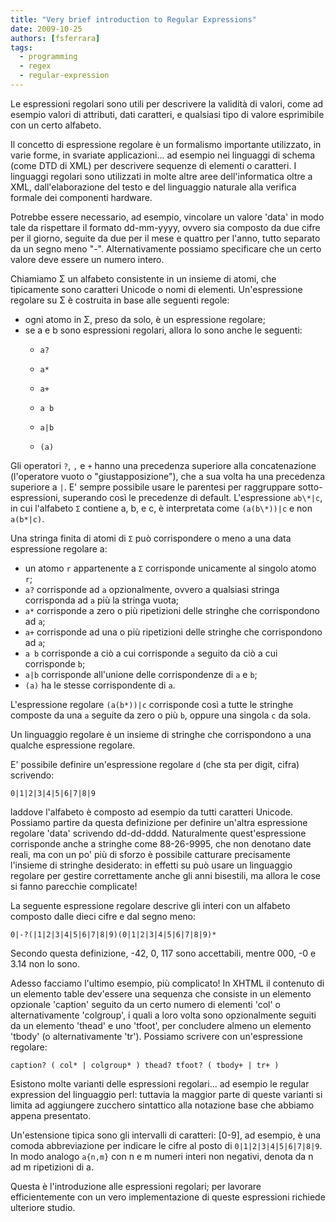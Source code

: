 ```yaml
---
title: "Very brief introduction to Regular Expressions"
date: 2009-10-25
authors: [fsferrara]
tags:
  - programming
  - regex
  - regular-expression
---
```

Le espressioni regolari sono utili per descrivere la validità di valori, come ad esempio valori di attributi, dati caratteri, e qualsiasi tipo di valore esprimibile con un certo alfabeto.

Il concetto di espressione regolare è un formalismo importante utilizzato, in varie forme, in svariate applicazioni... ad esempio nei linguaggi di schema (come DTD di XML) per descrivere sequenze di elementi o caratteri. I linguaggi regolari sono utilizzati in molte altre aree dell'informatica oltre a XML, dall'elaborazione del testo e del linguaggio naturale alla verifica formale dei componenti hardware.

Potrebbe essere necessario, ad esempio, vincolare un valore 'data' in modo tale da rispettare il formato dd-mm-yyyy, ovvero sia composto da due cifre per il giorno, seguite da due per il mese e quattro per l'anno, tutto separato da un segno meno "-". Alternativamente possiamo specificare che un certo valore deve essere un numero intero.

Chiamiamo Σ un alfabeto consistente in un insieme di atomi, che tipicamente sono caratteri Unicode o nomi di elementi. Un'espressione regolare su Σ è costruita in base alle seguenti regole:

<!-- truncate -->

  * ogni atomo in Σ, preso da solo, è un espressione regolare;
  * se a e b sono espressioni regolari, allora lo sono anche le seguenti:
      * `a?`

      * `a*`

      * `a+`

      * `a b`

      * `a|b`

      * `(a)`

Gli operatori `?`, `,` e `+` hanno una precedenza superiore alla concatenazione (l'operatore vuoto o "giustapposizione"), che a sua volta ha una precedenza superiore a `|`. E' sempre possibile usare le parentesi per raggruppare sotto-espressioni, superando così le precedenze di default. L'espressione `ab\*|c`, in cui l'alfabeto `Σ` contiene a, b, e c, è interpretata come `(a(b\*))|c` e non `a(b*|c)`.

Una stringa finita di atomi di `Σ` può corrispondere o meno a una data espressione regolare a:

  * un atomo `r` appartenente a `Σ` corrisponde unicamente al singolo atomo `r`;
  * `a?` corrisponde ad `a` opzionalmente, ovvero a qualsiasi stringa corrisponda ad `a` più la stringa vuota;
  * `a*` corrisponde a zero o più ripetizioni delle stringhe che corrispondono ad `a`;
  * `a+` corrisponde ad una o più ripetizioni delle stringhe che corrispondono ad `a`;
  * `a b` corrisponde a ciò a cui corrisponde `a` seguito da ciò a cui corrisponde `b`;
  * `a|b` corrisponde all'unione delle corrispondenze di `a` e `b`;
  * `(a)` ha le stesse corrispondente di `a`.

L'espressione regolare `(a(b*))|c` corrisponde così a tutte le stringhe composte da una `a` seguite da zero o più `b`, oppure una singola `c` da sola.

Un linguaggio regolare è un insieme di stringhe che corrispondono a una qualche espressione regolare.

E' possibile definire un'espressione regolare `d` (che sta per digit, cifra) scrivendo:

```
0|1|2|3|4|5|6|7|8|9
```

laddove l'alfabeto è composto ad esempio da tutti caratteri Unicode. Possiamo partire da questa definizione per definire un'altra espressione regolare 'data' scrivendo dd-dd-dddd. Naturalmente quest'espressione corrisponde anche a stringhe come 88-26-9995, che non denotano date reali, ma con un po' più di sforzo è possibile catturare precisamente l'insieme di stringhe desiderato: in effetti su può usare un linguaggio regolare per gestire correttamente anche gli anni bisestili, ma allora le cose si fanno parecchie complicate!

La seguente espressione regolare descrive gli interi con un alfabeto composto dalle dieci cifre e dal segno meno:

```
0|-?(|1|2|3|4|5|6|7|8|9)(0|1|2|3|4|5|6|7|8|9)*
```

Secondo questa definizione, -42, 0, 117 sono accettabili, mentre 000, -0 e 3.14 non lo sono.

Adesso facciamo l'ultimo esempio, più complicato! In XHTML il contenuto di un elemento table dev'essere una sequenza che consiste in un elemento opzionale 'caption' seguito da un certo numero di elementi 'col' o alternativamente 'colgroup', i quali a loro volta sono opzionalmente seguiti da un elemento 'thead' e uno 'tfoot', per concludere almeno un elemento 'tbody' (o alternativamente 'tr'). Possiamo scrivere con un'espressione regolare:

```
caption? ( col* | colgroup* ) thead? tfoot? ( tbody+ | tr+ )
```

Esistono molte varianti delle espressioni regolari... ad esempio le regular expression del linguaggio perl: tuttavia la maggior parte di queste varianti si limita ad aggiungere zucchero sintattico alla notazione base che abbiamo appena presentato.

Un'estensione tipica sono gli intervalli di caratteri: [0-9], ad esempio, è una comoda abbreviazione per indicare le cifre al posto di `0|1|2|3|4|5|6|7|8|9`. In modo analogo `a{n,m}` con n e m numeri interi non negativi, denota da n ad m ripetizioni di a.

Questa è l'introduzione alle espressioni regolari; per lavorare efficientemente con un vero implementazione di queste espressioni richiede ulteriore studio.
